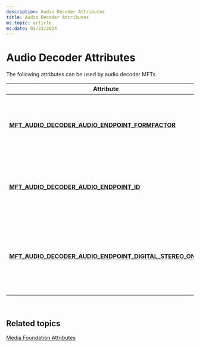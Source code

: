 ```yaml
---
description: Audio Decoder Attributes
title: Audio Decoder Attributes
ms.topic: article
ms.date: 01/23/2024
---
```


# Audio Decoder Attributes

The following attributes can be used by audio decoder MFTs.



| Attribute                                                                                                     | Description                                                                                                 |
|---------------------------------------------------------------------------------------------------------------|-------------------------------------------------------------------------------------------------------------|
| [**MFT\_AUDIO\_DECODER\_AUDIO\_ENDPOINT\_FORMFACTOR**](mft-audio-decoder-audio-endpoint-formfactor-attribute.md)     | Specifies the form factor for the audio endpoint device associated with an audio decoder MFT.                                                     |
| [**MFT\_AUDIO\_DECODER\_AUDIO\_ENDPOINT\_ID**](mft-audio-decoder-audio-endpoint-id-attribute.md) | Specifies the identifier for the audio endpoint device associated with an audio decoder MFT.                                                   |
| [**MFT\_AUDIO\_DECODER\_AUDIO\_ENDPOINT\_DIGITAL\_STEREO\_ONLY**](mft-audio-decoder-audio-endpoint-is-digital-stereo-only-attribute.md)                  | Specifies whether the audio endpoint device associated with an audio decoder MFT only supports uncompressed stereo signals.                                                             |




 

## Related topics

<dl> <dt>

[Media Foundation Attributes](media-foundation-attributes.md)
</dt> </dl>

 

 



